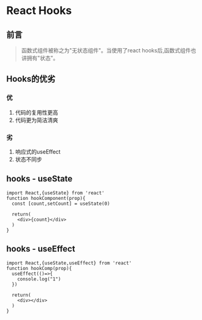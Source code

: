 # React Hooks

## 前言

> 函数式组件被称之为"无状态组件"。当使用了react hooks后,函数式组件也讲拥有"状态"。

## Hooks的优劣

### 优

1. 代码的复用性更高
2. 代码更为简洁清爽

### 劣

1. 响应式的useEffect
2. 状态不同步

## hooks - useState

```tsx
import React,{useState} from 'react'
function hookComponent(prop){
  const [count,setCount] = useState(0)
  
  return(
  	<div>{count}</div>	
  )
}
```



## hooks - useEffect

```tsx
import React,{useState,useEffect} from 'react'
function hookComp(prop){
  useEffect(()=>{
    console.log("1")
  })
  
  return(
  	<div></div>	
  )
}
```



